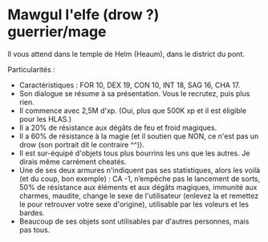# Mawgul l'elfe (drow ?) guerrier/mage

Il vous attend dans le temple de Helm (Heaum), dans le district du pont.

Particularités :
- Caractéristiques : FOR 10, DEX 19, CON 10, INT 18, SAG 16, CHA 17.
- Son dialogue se résume à sa présentation. Vous le recrutez, puis plus rien.
- Il commence avec 2,5M d'xp. (Oui, plus que 500K xp et il est éligible pour les HLAS.)
- Il a 20% de résistance aux dégâts de feu et froid magiques.
- Il a 60% de résistance à la magie (et il soutien que NON, ce n'est pas un drow (son portrait dit le contraire ^^)).
- Il est sur-équipé d'objets tous plus bourrins les uns que les autres. Je dirais même carrément cheatés.
- Une de ses deux armures n'indiquent pas ses statistiques, alors les voilà (et du coup, bon exemple) : CA -1, n’empêche pas le lancement de sorts, 50% de résistance aux éléments et aux dégâts magiques, immunité aux charmes, maudite, change le sexe de l'utilisateur (enlevez la et remettez le pour retrouver votre sexe d'origine), utilisable par les voleurs et les bardes.
- Beaucoup de ses objets sont utilisables par d'autres personnes, mais pas tous.

